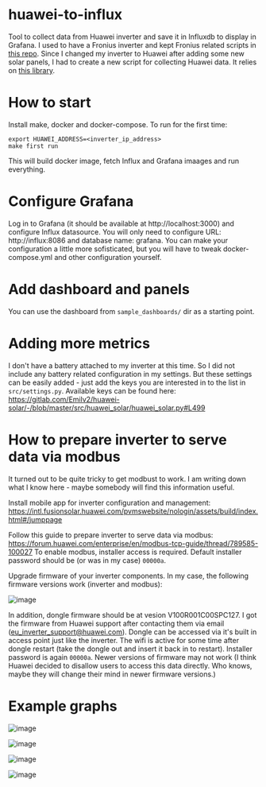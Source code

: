 # huawei-to-influx

Tool to collect data from Huawei inverter and save it in Influxdb to display in Grafana. I used to have a Fronius inverter and kept Fronius related scripts in [this repo](https://github.com/szymi-/fronius-to-influx). Since I changed my inverter to Huawei after adding some new solar panels, I had to create a new script for collecting Huawei data. It relies on [this library](https://gitlab.com/Emilv2/huawei-solar/).

# How to start

Install make, docker and docker-compose. To run for the first time:

    export HUAWEI_ADDRESS=<inverter_ip_address>
    make first run
    
This will build docker image, fetch Influx and Grafana imaages and run everything. 

# Configure Grafana

Log in to Grafana (it should be available at http://localhost:3000) and configure Influx datasource. You will only need to configure URL: http://influx:8086 and database name: grafana. You can make your configuration a little more sofisticated, but you will have to tweak docker-compose.yml and other configuration yourself.

# Add dashboard and panels

You can use the dashboard from `sample_dashboards/` dir as a starting point.

# Adding more metrics

I don't have a battery attached to my inverter at this time. So I did not include any battery related configuration in my settings. But these settings can be easily added - just add the keys you are interested in to the list in `src/settings.py`. Available keys can be found here: https://gitlab.com/Emilv2/huawei-solar/-/blob/master/src/huawei_solar/huawei_solar.py#L499

# How to prepare inverter to serve data via modbus

It turned out to be quite tricky to get modbust to work. I am writing down what I know here - maybe somebody will find this information useful.

Install mobile app for inverter configuration and management: https://intl.fusionsolar.huawei.com/pvmswebsite/nologin/assets/build/index.html#/jumppage

Follow this guide to prepare inverter to serve data via modbus: https://forum.huawei.com/enterprise/en/modbus-tcp-guide/thread/789585-100027 To enable modbus, installer access is required. Default installer password should be (or was in my case) `00000a`. 

Upgrade firmware of your inverter components. In my case, the following firmware versions work (inverter and modbus):

![image](https://user-images.githubusercontent.com/7512741/164323457-181d2865-9586-4f49-8750-ac8f53899e0a.png)

In addition, dongle firmware should be at vesion V100R001C00SPC127. I got the firmware from Huawei support after contacting them via email (eu_inverter_support@huawei.com). Dongle can be accessed via it's built in access point just like the inverter. The wifi is active for some time after dongle restart (take the dongle out and insert it back in to restart). Installer password is again `00000a`. Newer versions of firmware may not work (I think Huawei decided to disallow users to access this data directly. Who knows, maybe they will change their mind in newer firmware versions.)

# Example graphs 

![image](https://user-images.githubusercontent.com/7512741/164311783-00a0e48b-e850-47a5-8562-6e5e99b20e39.png)

![image](https://user-images.githubusercontent.com/7512741/164311919-abe71f8e-4053-43a8-884f-2ce8e5d0b091.png)

![image](https://user-images.githubusercontent.com/7512741/164312048-5d113c1b-0a3a-4533-a224-2b14da55ecc2.png)

![image](https://user-images.githubusercontent.com/7512741/164312428-2e1f3324-f70b-4e19-892c-3fe6cbe6c651.png)

